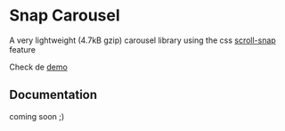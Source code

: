 # Snap Carousel

A very lightweight (4.7kB gzip) carousel library using the css [scroll-snap](https://developer.mozilla.org/en-US/docs/Web/CSS/scroll-snap-type) feature

Check de [demo](https://corentin-gautier.github.io/snap-carousel/)

## Documentation
coming soon ;)

